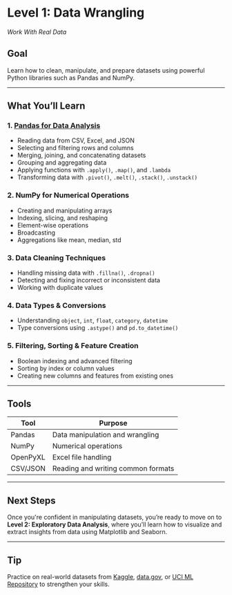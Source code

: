 # Level 1: Data Wrangling 

_Work With Real Data_

## Goal
Learn how to clean, manipulate, and prepare datasets using powerful Python libraries such as Pandas and NumPy.

---

## What You’ll Learn

### 1. [Pandas for Data Analysis](https://github.com/Tanu-N-Prabhu/Python/blob/master/Data%20Analysis/Level%201/pandas_for_data_analysis_1.ipynb)
- Reading data from CSV, Excel, and JSON
- Selecting and filtering rows and columns
- Merging, joining, and concatenating datasets
- Grouping and aggregating data
- Applying functions with `.apply()`, `.map()`, and `.lambda`
- Transforming data with `.pivot()`, `.melt()`, `.stack()`, `.unstack()`

### 2. NumPy for Numerical Operations
- Creating and manipulating arrays
- Indexing, slicing, and reshaping
- Element-wise operations
- Broadcasting
- Aggregations like mean, median, std

### 3. Data Cleaning Techniques
- Handling missing data with `.fillna()`, `.dropna()`
- Detecting and fixing incorrect or inconsistent data
- Working with duplicate values

### 4. Data Types & Conversions
- Understanding `object`, `int`, `float`, `category`, `datetime`
- Type conversions using `.astype()` and `pd.to_datetime()`

### 5. Filtering, Sorting & Feature Creation
- Boolean indexing and advanced filtering
- Sorting by index or column values
- Creating new columns and features from existing ones

---

## Tools

| Tool       | Purpose                            |
|------------|------------------------------------|
| Pandas     | Data manipulation and wrangling    |
| NumPy      | Numerical operations               |
| OpenPyXL   | Excel file handling                |
| CSV/JSON   | Reading and writing common formats |


---

## Next Steps

Once you're confident in manipulating datasets, you’re ready to move on to **Level 2: Exploratory Data Analysis**, where you'll learn how to visualize and extract insights from data using Matplotlib and Seaborn.

---

## Tip

Practice on real-world datasets from [Kaggle](https://www.kaggle.com/datasets), [data.gov](https://catalog.data.gov/), or [UCI ML Repository](https://archive.ics.uci.edu/ml/index.php) to strengthen your skills.
